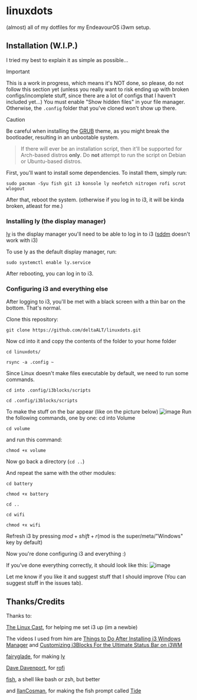 # linuxdots
(almost) all of my dotfiles for my EndeavourOS i3wm setup.

## Installation (W.I.P.)
I tried my best to explain it as simple as possible...
> [!IMPORTANT]
> This is a work in progress, which means it's NOT done, so please, do not follow this section yet (unless you really want to risk ending up with broken configs/incomplete stuff, since there are a lot of configs that I haven't included yet...)
> You must enable "Show hidden files" in your file manager. Otherwise, the ``.config`` folder that you've cloned won't show up there.

> [!CAUTION]
> Be careful when installing the [GRUB](https://www.gnu.org/software/grub/) theme,
as you might break the bootloader, resulting in an unbootable system.


> If there will ever be an installation script, then it'll be supported for Arch-based distros **only**. Do **not** attempt to run the script on Debian or Ubuntu-based distros.

First, you'll want to install some dependencies. To install them, simply run:

```sudo pacman -Syu fish git i3 konsole ly neofetch nitrogen rofi scrot wlogout``` 

After that, reboot the system. (otherwise if you log in to i3, it will be kinda broken, atleast for me.)

### Installing ly (the display manager)

[ly](https://github.com/fairyglade/ly) is the display manager you'll need to be able to log in to i3 ([sddm](https://github.com/sddm/sddm) doesn't work with i3)

To use ly as the default display manager, run:

```sudo systemctl enable ly.service```

After rebooting, you can log in to i3.

### Configuring i3 and everything else

After logging to i3, you'll be met with a black screen with a thin bar on the bottom. That's normal.

Clone this repository:

```git clone https://github.com/deltaALT/linuxdots.git```

Now cd into it and copy the contents of the folder to your home folder

```cd linuxdots/```

```rsync -a .config ~```

Since Linux doesn't make files executable by default, we need to run some commands.

```cd into .config/i3blocks/scripts```

```cd .config/i3blocks/scripts```

To make the stuff on the bar appear (like on the picture below)
![image](https://github.com/deltaALT/linuxdots/assets/154239532/a35cfc34-ae4b-47a9-8fdb-423daff843fb)
Run the following commands, one by one:
cd into Volume

```cd volume```

and run this command:

```chmod +x volume```

Now go back a directory (```cd ..```)

And repeat the same with the other modules:

```cd battery```

```chmod +x battery```


```cd ..```


```cd wifi```

```chmod +x wifi```

Refresh i3 by pressing $mod + shift + r ($mod is the super/meta/"Windows" key by default)

Now you're done configuring i3 and everything :)

If you've done everything correctly, it should look like this:
![image](https://github.com/deltaALT/linuxdots/assets/154239532/abc3c62a-74c1-4edd-a9ab-2c995c2f6bb9)


Let me know if you like it and suggest stuff that I should improve (You can suggest stuff in the issues tab).

## Thanks/Credits

Thanks to:

[The Linux Cast](https://www.youtube.com/@TheLinuxCast), for helping me set i3 up (im a newbie)

The videos I used from him are [Things to Do After Installing i3 Windows Manager](https://www.youtube.com/watch?v=Jil4nqMw6ak) and [Customizing i3Blocks For the Ultimate Status Bar on i3WM](https://www.youtube.com/watch?v=Jil4nqMw6ak)



[fairyglade](https://github.com/fairyglade), for making [ly](https://github.com/fairyglade/ly)

[Dave Davenport](https://github.com/davatorium), for [rofi](https://github.com/davatorium/rofi)

[fish](https://fishshell.com/), a shell like bash or zsh, but better

and [IlanCosman](https://github.com/IlanCosman/), for making the fish prompt called [Tide](https://github.com/IlanCosman/tide)

